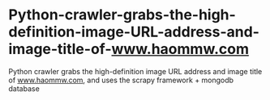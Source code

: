 # Python-crawler-grabs-the-high-definition-image-URL-address-and-image-title-of-www.haommw.com
Python crawler grabs the high-definition image URL address and image title of www.haommw.com, and uses the scrapy framework + mongodb database
